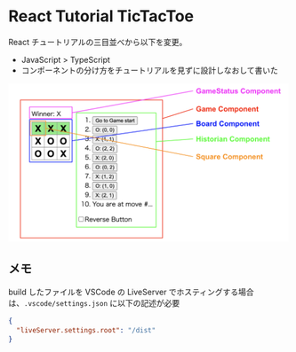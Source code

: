 # React Tutorial TicTacToe

React チュートリアルの三目並べから以下を変更。

- JavaScript > TypeScript
- コンポーネントの分け方をチュートリアルを見ずに設計しなおして書いた

![コンポーネント設計](docs/design.png)

## メモ

build したファイルを VSCode の LiveServer でホスティングする場合は、`.vscode/settings.json` に以下の記述が必要

```json
{
  "liveServer.settings.root": "/dist"
}
```
